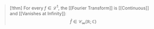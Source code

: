 
>[!thm]
For every $f\in\mathcal{L}^{1}$, the [[Fourier Transform]] is [[Continuous]] and [[Vanishes at Infinity]]: $$\widehat f\in\mathcal{C}_{\infty}(\mathbb{R};\mathbb{C})$$

